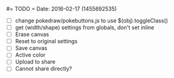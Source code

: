 #= TODO =
Date: 2016-02-17 (1455692535)

- [ ] change pokedraw/pokebuttons.js to use $(obj).toggleClass()
- [ ] get (width/shape) settings from globals, don't set inline
- [ ] Erase canvas
- [ ] Reset to original settings
- [ ] Save canvas
- [ ] Active color
- [ ] Upload to share
- [ ] Cannot share directly?
